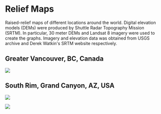 # Relief Maps

Raised-relief maps of different locations around the world. Digital elevation models (DEMs) were produced by Shuttle Radar Topography Mission (SRTM). In particular, 30 meter DEMs and Landsat 8 imagery were used to create the graphs. Imagery and elevation data was obtained from USGS archive and Derek Watkin's SRTM website respectively.

## Greater Vancouver, BC, Canada

<img src="figures/vancouver.gif" ></img>

## South Rim, Grand Canyon, AZ, USA

<img src="figures/grandcanyon.gif" ></img>

<img src="figures/grandcanyon_water.gif" ></img>